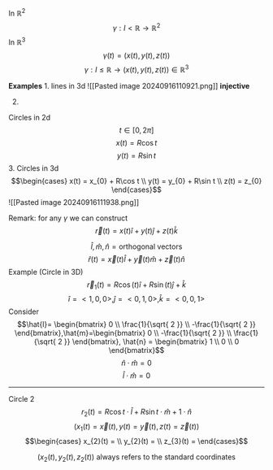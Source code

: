 In $\mathbb{R}^2$
$$\gamma: I < \mathbb{R} \to \mathbb{R}^2$$
In $\mathbb{R}^3$
$$\gamma(t) = (x(t),y(t),z(t))$$
$$\gamma: I \leq \mathbb{R} \to (x(t),y(t),z(t)) \in \mathbb{R}^3$$

**Examples**
1.
lines in 3d
![[Pasted image 20240916110921.png]]
**injective**

2.
Circles in 2d
$$t \in [0,2\pi]$$
$$x(t) = R\cos t$$
$$y(t) = R\sin t$$
3.
Circles in 3d
$$\begin{cases}
x(t) = x_{0} + R\cos t \\
y(t) = y_{0} + R\sin t \\
z(t) = z_{0}
\end{cases}$$
![[Pasted image 20240916111938.png]]

Remark: for any $\gamma$ we can construct 
$$\vec{r}(t) = x(t)\hat{i} + y(t)\hat{j} + z(t)\hat{k}$$

$$\hat{l}, \hat{m}, \hat{n} = \text{orthogonal vectors}$$
$$\hat{r}(t)=\vec{x}(t)\hat{l}+\vec{y}(t)\hat{m}+\vec{z}(t)\hat{n}$$
Example (Circle in 3D)
$$\vec{r}_{1}(t)=R\cos (t)\hat{i}+R\sin (t)\hat{j}+\hat{k}$$
$$\hat{i} = <1,0,0>, \hat{j} = <0,1,0>, \hat{k} = <0,0,1>$$
Consider
$$\hat{l}= \begin{bmatrix}
0 \\
\frac{1}{\sqrt{ 2 }} \\
-\frac{1}{\sqrt{ 2 }}
\end{bmatrix},\hat{m}=\begin{bmatrix}
0 \\
-\frac{1}{\sqrt{ 2 }} \\
\frac{1}{\sqrt{ 2 }}
\end{bmatrix}, \hat{n} = \begin{bmatrix}
1 \\
0 \\
0 
\end{bmatrix}$$
$$\hat{n}\cdot \hat{m} = 0$$
$$\hat{l} \cdot \hat{m} = 0$$
_____

Circle 2
$$r_{2}(t) = R\cos t \cdot \hat{l} + R\sin t\cdot \hat{m} + 1\cdot \hat{n}$$
$$(x_{1}(t)=\vec{x}(t),y(t)=\vec{y}(t),z(t)=\vec{z}(t))$$
$$\begin{cases}
x_{2}(t) = \\
y_{2}(t) =  \\
z_{3}(t) = 
\end{cases}$$

$$(x_{2}(t),y_{2}(t),z_{2}(t)) \text{ always refers to the standard coordinates}$$
